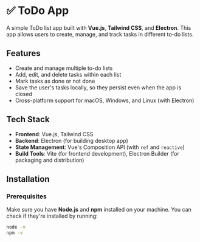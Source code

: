 # ✅ ToDo App

A simple ToDo list app built with **Vue.js**, **Tailwind CSS**, and **Electron**. This app allows users to create, manage, and track tasks in different to-do lists.

## Features

- Create and manage multiple to-do lists
- Add, edit, and delete tasks within each list
- Mark tasks as done or not done
- Save the user's tasks locally, so they persist even when the app is closed
- Cross-platform support for macOS, Windows, and Linux (with Electron)

## Tech Stack

- **Frontend**: Vue.js, Tailwind CSS
- **Backend**: Electron (for building desktop app)
- **State Management**: Vue's Composition API (with `ref` and `reactive`)
- **Build Tools**: Vite (for frontend development), Electron Builder (for packaging and distribution)

## Installation

### Prerequisites

Make sure you have **Node.js** and **npm** installed on your machine. You can check if they're installed by running:

```bash
node -v
npm -v
